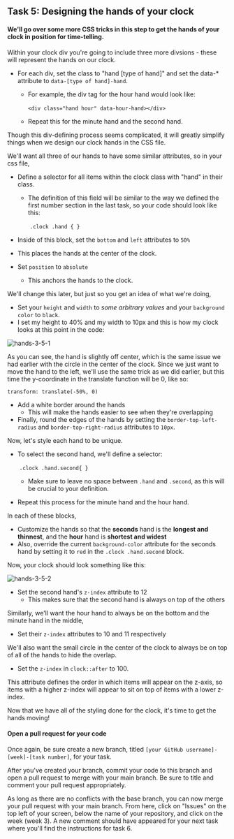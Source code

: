 ## Task 5: Designing the hands of your clock

#### We'll go over some more CSS tricks in this step to get the hands of your clock in position for time-telling.

Within your clock div you're going to include three more divsions - these will represent the hands on our clock.  

- For each div, set the class to "hand [type of hand]" and set the data-* attribute to `data-[type of hand]-hand`.  

  - For example, the div tag for the hour hand would look like:

    ​	`<div class="hand hour" data-hour-hand></div>`

  - Repeat this for the minute hand and the second hand.

Though this div-defining process seems complicated, it will greatly simplify things when we design our clock hands in the CSS file.

We'll want all three of our hands to have some similar attributes, so in your css file, 

- Define a selector for all items within the clock class with "hand" in their class.  

  - The definition of this field will be similar to the way we defined the first number section in the last task, so your code should look like this:

    ​		`.clock .hand { }`

- Inside of this block, set the `bottom` and `left` attributes to `50%` 
  
- This places the hands at the center of the clock.  
  
- Set `position` to `absolute` 
  
  - This anchors the hands to the clock.

We'll change this later, but just so you get an idea of what we're doing, 

- Set your `height` and `width` to *some arbitrary values* and your `background color` to `black`.  
- I set my height to 40% and my width to 10px and this is how my clock looks at this point in the code:

![hands-3-5-1](https://user-images.githubusercontent.com/32557138/106408826-39159400-640d-11eb-9805-743f857135ac.png)

As you can see, the hand is slightly off center, which is the same issue we had earlier with the circle in the center of the clock.  Since we just want to move the hand to the left, we'll use the same trick as we did earlier, but this time the y-coordinate in the translate function will be 0, like so:

`transform: translate(-50%, 0)`

- Add a white border around the hands 
  - This will make the hands easier to see when they're overlapping
- Finally, round the edges of the hands by setting the `border-top-left-radius` and `border-top-right-radius` attributes to `10px`.

Now, let's style each hand to be unique.  

- To select the second hand, we'll define a selector:

  ​		`.clock .hand.second{ }`

  - Make sure to leave no space between `.hand` and `.second`, as this will be crucial to your definition.  

- Repeat this process for the minute hand and the hour hand.

In each of these blocks, 

- Customize the hands so that the **seconds** hand is the **longest and thinnest**, and the **hour** hand is **shortest and widest**
- Also, override the current `background-color` attribute for the seconds hand by setting it to `red` in the `.clock .hand.second` block.

Now, your clock should look something like this:

![hands-3-5-2](https://user-images.githubusercontent.com/32557138/106408862-4a5ea080-640d-11eb-8489-15db06b7e757.png)

- Set the second hand's `z-index` attribute to 12
  - This makes sure that the second hand is always on top of the others

Similarly, we'll want the hour hand to always be on the bottom and the minute hand in the middle, 

- Set their `z-index` attributes to 10 and 11 respectively 

We'll also want the small circle in the center of the clock to always be on top of all of the hands to hide the overlap. 

- Set the `z-index` in `clock::after` to 100.  

This attribute defines the order in which items will appear on the z-axis, so items with a higher z-index will appear to sit on top of items with a lower z-index.

Now that we have all of the styling done for the clock, it's time to get the hands moving!

#### Open a pull request for your code

Once again, be sure create a new branch, titled `[your GitHub username]-[week]-[task number]`, for your task. 

After you've created your branch, commit your code to this branch and open a pull request to merge with your main branch.  Be sure to title and comment your pull request appropriately.

As long as there are no conflicts with the base branch, you can now merge your pull request with your main branch. From here, click on "Issues" on the top left of your screen, below the name of your repository, and click on the week (week 3). A new comment should have appeared for your next task where you'll find the instructions for task 6.